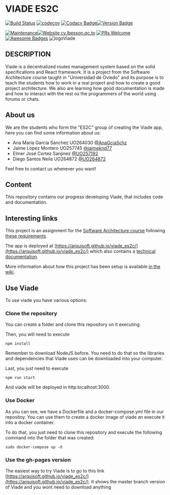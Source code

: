 # VIADE ES2C
 [![Build Status](https://travis-ci.org/Arquisoft/viade_es2c.svg?branch=master)](https://travis-ci.org/Arquisoft/viade_es2c) [![codecov](https://codecov.io/gh/Arquisoft/viade_es2c/branch/master/graph/badge.svg)](https://codecov.io/gh/Arquisoft/viade_es2c) [![Codacy Badge](https://api.codacy.com/project/badge/Grade/6ed5f250f3ea4a849db4cd369a01bb8c)](https://www.codacy.com/gh/Arquisoft/viade_es2c?utm_source=github.com&amp;utm_medium=referral&amp;utm_content=Arquisoft/viade_es2c&amp;utm_campaign=Badge_Grade)[![Version Badge](https://img.shields.io/badge/Version-0.2-<COLOR>.svg)](https://arquisoft.github.io/viade_es2c)
 
 [![Maintenance](https://img.shields.io/badge/Maintained%3F-yes-green.svg)](https://github.com/Arquisoft/viade_es2c/graphs/commit-activity)[![Website cv.lbesson.qc.to](https://img.shields.io/website-up-down-green-red/http/cv.lbesson.qc.to.svg)](https://arquisoft.github.io/viade_es2c/)
[![PRs Welcome](https://img.shields.io/badge/PRs-welcome-brightgreen.svg?style=flat-square)](http://makeapullrequest.com)[![Awesome Badges](https://img.shields.io/badge/badges-awesome-green.svg)](https://github.com/Naereen/badges)
![logoViade](https://user-images.githubusercontent.com/49797815/76650462-ff247080-6562-11ea-8717-81891cdb1cc6.png)

## DESCRIPTION
Viade is a decentralized routes management system based on the solid specifications and React framework. It is a project from the Software Architecture course taught in "Universidad de Oviedo" and its purpose is to teach the students how to work in a real project and how to create a good project architecture. We also are learning how good documentation is made and how to interact with the rest os the programmers of the world using forums or chats.

## About us
We are the students who form the "ES2C" group of creating the Viade app, here you can find some information about us:

- Ana María García Sánchez UO264030 [@AnaGciaSchz](https://github.com/AnaGciaSchz)
- Jaime López Montero UO257745 [@jaimeknd77](https://github.com/jaimeknd77)
- Elmer José Cortez Sanjinez [@UO257192](https://github.com/UO257192)
- Diego Santos Neila UO264872 [@UO264872](https://github.com/UO264872)

Feel free to contact us whenever you want!

## Content
This repository contains our progress developing Viade, that includes code and documentation.

## Interesting links
This project is an assignment for the [Software Architecture course](https://arquisoft.github.io/) following [these requirements](https://labra.solid.community/public/SoftwareArchitecture/AssignmentDescription/).

The app is deployed at [https://arquisoft.github.io/viade_es2c/](https://arquisoft.github.io/viade_es2c/) which also contains a [technical documentation](https://arquisoft.github.io/viade_es2c/docs).

More information about how this project has been setup is available [in the wiki](https://github.com/Arquisoft/viade_es2c/wiki).

## Use Viade
To use viade you have various options:

### Clone the repository
You can create a folder and clone this repository on it executing.

Then, you will need to execute 

```shell
npm install
``` 
Remember to download NodeJS before. You need to do that so the libraries and dependencies that Viade uses can be downloaded into your computer.

Last, you just need to execute 

```shell
npm run start
``` 
And viade will be deployed in http:localhost:3000.

### Use Docker
As you can see, we have a Dockerfile and a docker-compose.yml file in our repositoy. You can use them to create a docker image of viade an execute it into a docker container.

To do that, you just need to clone this repository and execute the following command into the folder that was created:

```shell
sudo docker-compose up -d
```

### Use the gh-pages version
The easiest way to try Viade is to go to this link [https://arquisoft.github.io/viade_es2c/](https://arquisoft.github.io/viade_es2c/). It shows the master branch version of Viade and you wont need to download anything
